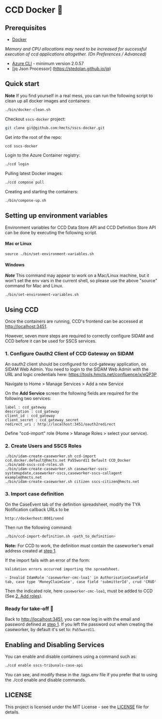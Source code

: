 # CCD Docker :whale:

## Prerequisites

- [Docker](https://www.docker.com)

*Memory and CPU allocations may need to be increased for successful execution of ccd applications altogether. (On Preferences / Advanced)*

- [Azure CLI](https://docs.microsoft.com/en-us/cli/azure/install-azure-cli?view=azure-cli-latest) - minimum version 2.0.57 
- [jq Json Processor] (https://stedolan.github.io/jq)

## Quick start

**Note** If you find yourself in a real mess, you can run the following script to clean up all docker images and containers:

```bash
./bin/docker-clean.sh
```

Checkout `sscs-docker` project:

```bash
git clone git@github.com:hmcts/sscs-docker.git
```

Get into the root of the repo:

```bash
ccd sscs-docker
```

Login to the Azure Container registry:

```bash
./ccd login
```

Pulling latest Docker images:

```bash
./ccd compose pull
```

Creating and starting the containers:

```bash
./bin/compose-up.sh
```

## Setting up environment variables
Environment variables for CCD Data Store API and CCD Definition Store API can be done by executing the following script.

#### Mac or Linux

    source ./bin/set-environment-variables.sh
    
#### Windows

***Note*** This command may appear to work on a Mac/Linux machine, but it won't set the env vars in the current shell, so please use
the above "source" command for Mac and Linux.

    ./bin/set-environment-variables.sh
    
## Using CCD

Once the containers are running, CCD's frontend can be accessed at [http://localhost:3451](http://localhost:3451).

However, seven more steps are required to correctly configure SIDAM and CCD before it can be used for SSCS services.

### 1. Configure Oauth2 Client of CCD Gateway on SIDAM

An oauth2 client should be configured for ccd-gateway application, on SIDAM Web Admin.
You need to login to the SIDAM Web Admin with the URL and logic credentials here: https://tools.hmcts.net/confluence/x/eQP3P

Navigate to Home > Manage Services > Add a new Service

On the **Add Service** screen the following fields are required for the following two services:
```
label : ccd_gateway
description : ccd_gateway
client_id : ccd_gateway
client_secret : ccd_gateway_secret
redirect_uri : http://localhost:3451/oauth2redirect
```

Define "ccd-import" role (Home > Manage Roles > select your service).
 
### 2. Create Users and SSCS Roles

    ./bin/idam-create-caseworker.sh ccd-import ccd.docker.default@hmcts.net Pa55word11 Default CCD_Docker
    ./bin/add-sscs-ccd-roles.sh
    ./bin/idam-create-caseworker.sh caseworker-sscs-systemupdate,caseworker-sscs,caseworker-sscs-callagent example@hmcts.net
    ./bin/idam-create-caseworker.sh citizen sscs-citizen@hmcts.net

### 3. Import case definition

On the CaseEvent tab of the definition spreadsheet, modify the TYA Notification callback URLs to be

    http://dockerhost:8081/send

Then run the following command:
    
```bash
./bin/ccd-import-definition.sh <path_to_definition>
```

**Note:** For CCD to work, the definition must contain the caseworker's email address created at [step 1](#1-create-a-caseworker-user).

If the import fails with an error of the form:

```
Validation errors occurred importing the spreadsheet.

- Invalid IdamRole 'caseworker-cmc-loa1' in AuthorisationCaseField tab, case type 'MoneyClaimCase', case field 'submitterId', crud 'CRUD'
```

Then the indicated role, here `caseworker-cmc-loa1`, must be added to CCD (See [2. Add roles](#2-add-roles)).

### Ready for take-off 🛫

Back to [http://localhost:3451](http://localhost:3451), you can now log in with the email and password defined at [step 1](#1-create-a-caseworker-user).
If you left the password out when creating the caseworker, by default it's set to: `Pa55word11`.

## Enabling and Disabling Services

You can enable and disable containers using a command such as:

```bash
./ccd enable sscs-tribunals-case-api
```

You can see, and modify these in the .tags.env file if you prefer that to using the ./ccd enable and disable commands.

## LICENSE

This project is licensed under the MIT License - see the [LICENSE](LICENSE.md) file for details.